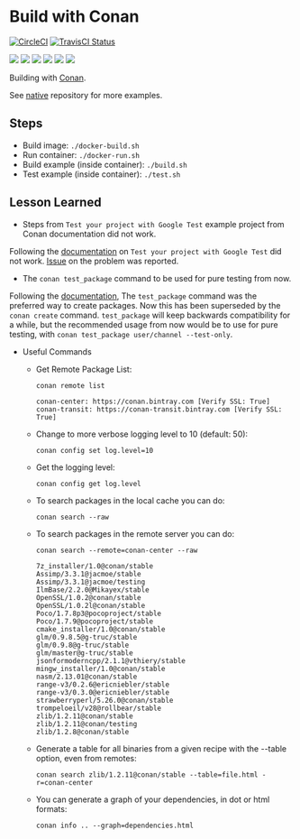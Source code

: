 # Build with Conan

[![CircleCI](https://circleci.com/gh/Praqma/native-example-conan.png?style=shield&circle-token=df3dc5f6efbc2a267f7805f05a5e91d2878be9fd)](https://circleci.com/gh/Praqma/native-example-conan)
[![TravisCI Status](https://travis-ci.org/Praqma/native-example-conan.svg?branch=master)](https://travis-ci.org/Praqma/native-example-conan)

![](https://img.shields.io/github/stars/praqma/native-example-conan.svg)
![](https://img.shields.io/github/forks/praqma/native-example-conan.svg)
![](https://img.shields.io/github/watchers/praqma/native-example-conan.svg)
![](https://img.shields.io/github/tag/praqma/native-example-conan.svg)
![](https://img.shields.io/github/release/praqma/native-example-conan.svg)
![](https://img.shields.io/github/issues/praqma/native-example-conan.svg)

Building with [Conan](https://conan.io/).

See [native](https://github.com/Praqma/native) repository for more examples.

## Steps

* Build image: `./docker-build.sh`
* Run container: `./docker-run.sh`
* Build example (inside container): `./build.sh`
* Test example (inside container): `./test.sh`

## Lesson Learned

* Steps from `Test your project with Google Test` example project from Conan documentation did not work.

Following the [documentation](http://conanio.readthedocs.io/en/latest/howtos/use_gtest.html) on `Test your project with Google Test` did not work. [Issue](https://github.com/lasote/conan-gtest-example/issues/5) on the problem was reported.

* The `conan test_package` command to be used for pure testing from now.

Following the [documentation](https://conanio.readthedocs.io/en/latest/reference/commands/test_package.html), The `test_package` command was the preferred way to create packages. Now this has been superseded by the `conan create` command. `test_package` will keep backwards compatibility for a while, but the recommended usage from now would be to use for pure testing, with `conan test_package user/channel --test-only`.

* Useful Commands

  * Get Remote Package List:

    `conan remote list`

    ```
    conan-center: https://conan.bintray.com [Verify SSL: True]
    conan-transit: https://conan-transit.bintray.com [Verify SSL: True]
    ```

  * Change to more verbose logging level to 10 (default: 50):

    `conan config set log.level=10`

  * Get the logging level:

    `conan config get log.level`

  * To search packages in the local cache you can do:

    `conan search --raw`

  * To search packages in the remote server you can do:

    `conan search --remote=conan-center --raw`

    ```
    7z_installer/1.0@conan/stable
    Assimp/3.3.1@jacmoe/stable
    Assimp/3.3.1@jacmoe/testing
    IlmBase/2.2.0@Mikayex/stable
    OpenSSL/1.0.2@conan/stable
    OpenSSL/1.0.2l@conan/stable
    Poco/1.7.8p3@pocoproject/stable
    Poco/1.7.9@pocoproject/stable
    cmake_installer/1.0@conan/stable
    glm/0.9.8.5@g-truc/stable
    glm/0.9.8@g-truc/stable
    glm/master@g-truc/stable
    jsonformoderncpp/2.1.1@vthiery/stable
    mingw_installer/1.0@conan/stable
    nasm/2.13.01@conan/stable
    range-v3/0.2.6@ericniebler/stable
    range-v3/0.3.0@ericniebler/stable
    strawberryperl/5.26.0@conan/stable
    trompeloeil/v28@rollbear/stable
    zlib/1.2.11@conan/stable
    zlib/1.2.11@conan/testing
    zlib/1.2.8@conan/stable
    ```

  * Generate a table for all binaries from a given recipe with the --table option, even from remotes:

    `conan search zlib/1.2.11@conan/stable --table=file.html -r=conan-center`

  * You can generate a graph of your dependencies, in dot or html formats:

    `conan info .. --graph=dependencies.html`
